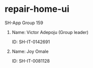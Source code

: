 # repair-home-ui

SH-App Group 159

1. Name: Victor Adepoju (Group leader)
   
   ID: SH-IT-0142691

2. Name: Joy Omale
   
   ID: SH-IT-0081128
